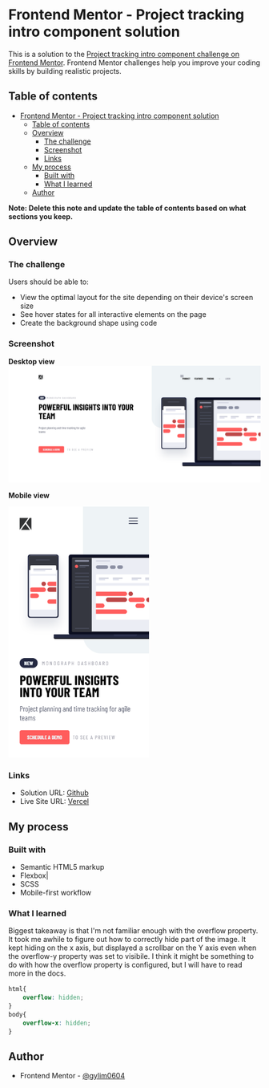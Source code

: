 # Frontend Mentor - Project tracking intro component solution

This is a solution to the [Project tracking intro component challenge on Frontend Mentor](https://www.frontendmentor.io/challenges/project-tracking-intro-component-5d289097500fcb331a67d80e). Frontend Mentor challenges help you improve your coding skills by building realistic projects. 

## Table of contents

- [Frontend Mentor - Project tracking intro component solution](#frontend-mentor---project-tracking-intro-component-solution)
  - [Table of contents](#table-of-contents)
  - [Overview](#overview)
    - [The challenge](#the-challenge)
    - [Screenshot](#screenshot)
    - [Links](#links)
  - [My process](#my-process)
    - [Built with](#built-with)
    - [What I learned](#what-i-learned)
  - [Author](#author)

**Note: Delete this note and update the table of contents based on what sections you keep.**

## Overview

### The challenge

Users should be able to:

- View the optimal layout for the site depending on their device's screen size
- See hover states for all interactive elements on the page
- Create the background shape using code

### Screenshot

**Desktop view**
<img src="screenshots/desktop.png">

**Mobile view**

<img src="screenshots/mobile.png" height="500px">

### Links

- Solution URL: [Github](https://github.com/gylim0604/FrontEndMentor-project-tracking-component)
- Live Site URL: [Vercel](https://front-end-mentor-project-tracking-component.vercel.app/)

## My process

### Built with

- Semantic HTML5 markup
- Flexbox|
- SCSS
- Mobile-first workflow

### What I learned

Biggest takeaway is that I'm not familiar enough with the overflow property. It took me awhile to figure out how to correctly hide part of the image. It kept hiding on the x axis, but displayed a scrollbar on the Y axis even when the overflow-y property was set to visibile. I think it might be something to do with how the overflow property is configured, but I will have to read more in the docs.

```css
html{
    overflow: hidden;
}
body{
    overflow-x: hidden;
}

```
## Author
- Frontend Mentor - [@gylim0604](https://www.frontendmentor.io/profile/gylim0604)

